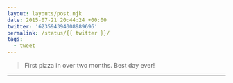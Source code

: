 ```yaml
---
layout: layouts/post.njk
date: 2015-07-21 20:44:24 +00:00
twitter: '623594394008989696'
permalink: /status/{{ twitter }}/
tags: 
  - tweet
---
```


> First pizza in over two months. Best day ever!

---
